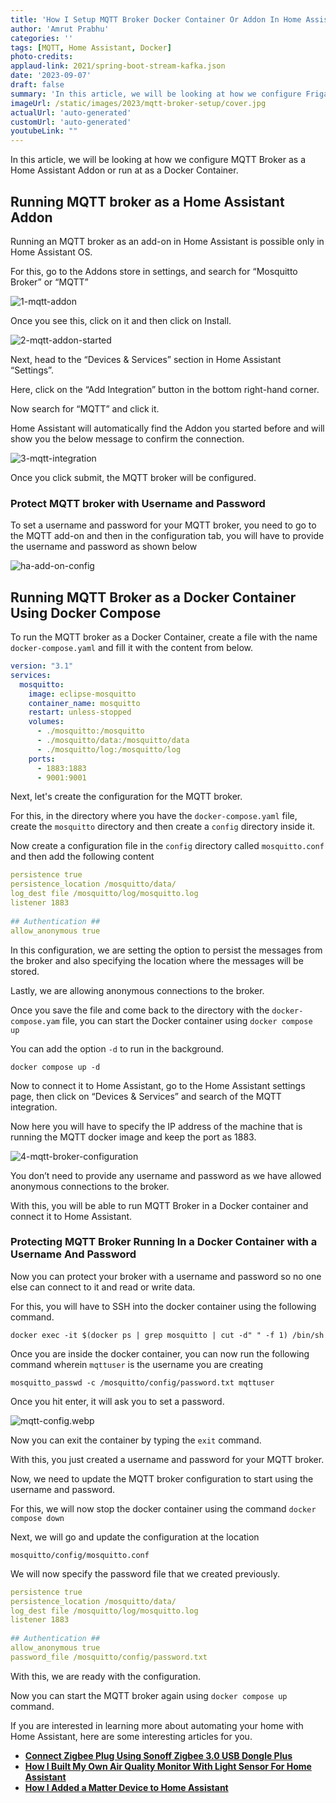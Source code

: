 ```yaml
---
title: 'How I Setup MQTT Broker Docker Container Or Addon In Home Assistant — Step-By-Step Guide'
author: 'Amrut Prabhu'
categories: ''
tags: [MQTT, Home Assistant, Docker]
photo-credits:
applaud-link: 2021/spring-boot-stream-kafka.json
date: '2023-09-07'
draft: false
summary: 'In this article, we will be looking at how we configure Frigate to detect object and then connect it to Home Assistant to receive notification.'
imageUrl: /static/images/2023/mqtt-broker-setup/cover.jpg
actualUrl: 'auto-generated'
customUrl: 'auto-generated'
youtubeLink: ""
---
```


In this article, we will be looking at how we configure MQTT Broker as a Home Assistant Addon or run at as a Docker Container.
  
<TOCInline toc={props.toc} asDisclosure />  


## Running MQTT broker as a Home Assistant Addon

Running an MQTT broker as an add-on in Home Assistant is possible only in Home Assistant OS.

For this, go to the Addons store in settings, and search for “Mosquitto Broker” or “MQTT”

![1-mqtt-addon](/static/images/2023/mqtt-broker-setup/1-mqtt-addon.webp)

Once you see this, click on it and then click on Install.

![2-mqtt-addon-started](/static/images/2023/mqtt-broker-setup/2-mqtt-addon-started.webp)

Next, head to the “Devices & Services” section in Home Assistant “Settings”.

Here, click on the “Add Integration” button in the bottom right-hand corner.

Now search for “MQTT” and click it.

Home Assistant will automatically find the Addon you started before and will show you the below message to confirm the connection.

![3-mqtt-integration](/static/images/2023/mqtt-broker-setup/3-mqtt-integration.webp)

Once you click submit, the MQTT broker will be configured.

### Protect MQTT broker with Username and Password

To set a username and password for your MQTT broker, you need to go to the MQTT add-on and then in the configuration tab, you will have to provide the username and password as shown below

![ha-add-on-config](/static/images/2023/mqtt-broker-setup/ha-add-on-config.webp)
## Running MQTT Broker as a Docker Container Using Docker Compose

To run the MQTT broker as a Docker Container, create a file with the name `docker-compose.yaml` and fill it with the content from below.
```yaml
version: "3.1"  
services:  
  mosquitto:  
    image: eclipse-mosquitto  
    container_name: mosquitto  
    restart: unless-stopped  
    volumes:  
      - ./mosquitto:/mosquitto  
      - ./mosquitto/data:/mosquitto/data  
      - ./mosquitto/log:/mosquitto/log  
    ports:  
      - 1883:1883  
      - 9001:9001
```
Next, let's create the configuration for the MQTT broker.

For this, in the directory where you have the `docker-compose.yaml` file, create the `mosquitto` directory and then create a `config` directory inside it.

Now create a configuration file in the `config` directory called `mosquitto.conf` and then add the following content
```yaml
persistence true  
persistence_location /mosquitto/data/  
log_dest file /mosquitto/log/mosquitto.log  
listener 1883  
  
## Authentication ##  
allow_anonymous true
```
In this configuration, we are setting the option to persist the messages from the broker and also specifying the location where the messages will be stored.

Lastly, we are allowing anonymous connections to the broker.

Once you save the file and come back to the directory with the `docker-compose.yam` file, you can start the Docker container using `docker compose up`

You can add the option `-d` to run in the background.

```shell
docker compose up -d
```
Now to connect it to Home Assistant, go to the Home Assistant settings page, then click on “Devices & Services” and search of the MQTT integration.

Now here you will have to specify the IP address of the machine that is running the MQTT docker image and keep the port as 1883.

![4-mqtt-broker-configuration](/static/images/2023/mqtt-broker-setup/4-mqtt-broker-configuration.webp)

You don’t need to provide any username and password as we have allowed anonymous connections to the broker.

With this, you will be able to run MQTT Broker in a Docker container and connect it to Home Assistant.

### Protecting MQTT Broker Running In a Docker Container with a Username And Password

Now you can protect your broker with a username and password so no one else can connect to it and read or write data.

For this, you will have to SSH into the docker container using the following command.
```shell
docker exec -it $(docker ps | grep mosquitto | cut -d" " -f 1) /bin/sh
```

Once you are inside the docker container, you can now run the following command wherein `mqttuser` is the username you are creating
```shell
mosquitto_passwd -c /mosquitto/config/password.txt mqttuser
```

Once you hit enter, it will ask you to set a password.

![mqtt-config.webp](/static/images/2023/mqtt-broker-setup/mqtt-config.webp)

Now you can exit the container by typing the `exit` command.

With this, you just created a username and password for your MQTT broker.

Now, we need to update the MQTT broker configuration to start using the username and password.

For this, we will now stop the docker container using the command `docker compose down`

Next, we will go and update the configuration at the location
```shell
mosquitto/config/mosquitto.conf
```

We will now specify the password file that we created previously.
```yaml
persistence true  
persistence_location /mosquitto/data/  
log_dest file /mosquitto/log/mosquitto.log  
listener 1883  
  
## Authentication ##  
allow_anonymous true  
password_file /mosquitto/config/password.txt
```
With this, we are ready with the configuration.

Now you can start the MQTT broker again using `docker compose up` command.

If you are interested in learning more about automating your home with Home Assistant, here are some interesting articles for you. 

-   [**Connect Zigbee Plug Using Sonoff Zigbee 3.0 USB Dongle Plus**](https://smarthomecircle.com/connect-zigbee-device-using-sonoff-zigbee-3-dongle-plus-to-home-assistant)
-   [**How I Built My Own Air Quality Monitor With Light Sensor For Home Assistant**](https://smarthomecircle.com/air-quality-sensor-and-light-sensor-esp32-home-assistant)
-   [**How I Added a Matter Device to Home Assistant**](https://smarthomecircle.com/add-matter-devices-to-home-assistant)